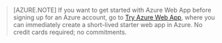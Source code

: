 <!-- not suitable for Mooncake -->

>[AZURE.NOTE] If you want to get started with Azure Web App before signing up for an Azure account, go to [Try Azure Web App](https://tryappservice.azure.com/), where you can immediately create a short-lived starter web app in Azure. No credit cards required; no commitments.
